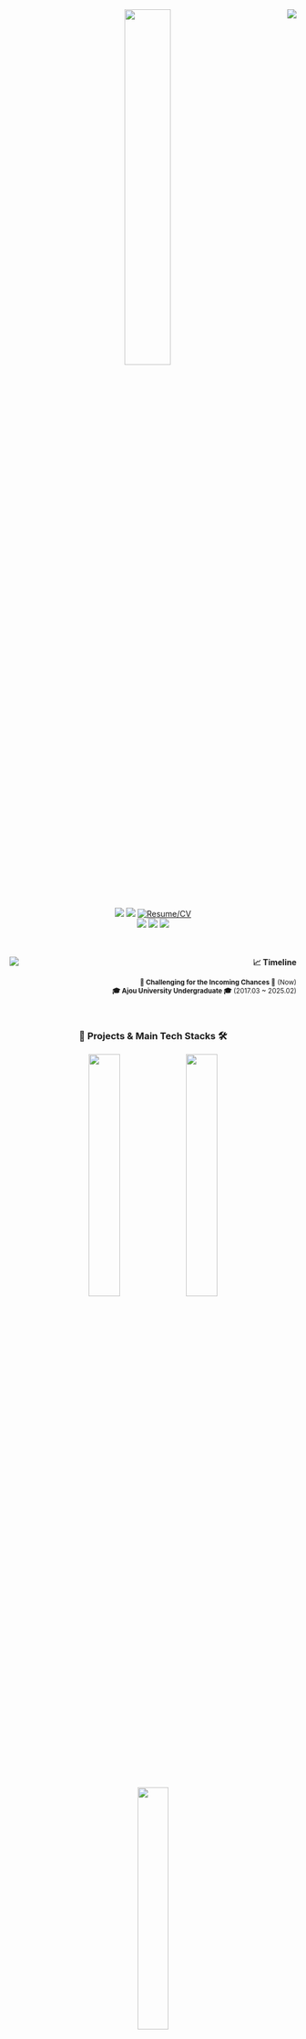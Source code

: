 <div align="center">
   <img align="right" src="https://github-readme-stats.vercel.app/api?username=syingshy&show_icons=true&theme=transparent&hide="/>
  <img src="https://capsule-render.vercel.app/api?type=waving&color=timeGradient&height=200&section=header&text=Seongho%20Yang%20(SyingSHY)&fontSize=50" width="40%"/>

  <br/>
  <br/>
  <a href="https://github.com/syingshy"><img src="https://hits.seeyoufarm.com/api/count/incr/badge.svg?url=https%3A%2F%2Fgithub.com%2Fsyingshy&count_bg=%23A47864&title_bg=%232E2E2E&icon=refinedgithub.svg&icon_color=%23E7E7E7&title=HITS&edge_flat=true)"/></a>
  <a href="https://solved.ac/posti1x38"><img src="http://mazassumnida.wtf/api/mini/generate_badge?boj=posti1x38"/></a>
  <a href="https://my.surfit.io/w/235596230"><img alt="Resume/CV" src="https://img.shields.io/badge/Resume%20%2F%20CV-3CB346"></a><br>
  <a href="https://syingshy.github.io"><img src="https://img.shields.io/badge/Github Pages-000000?style=flat&logo=refinedgithub&logoColor=white"/></a>
  <a href="https://www.linkedin.com/in/%EC%84%B1%ED%98%B8-%EC%96%91-8b5013249/"><img src="https://img.shields.io/badge/LinkedIn-0077B5?style=flat&logo=linkedin&logoColor=white"/></a>
  <a href="mailto:posit1x38@gmail.com"><img src="https://img.shields.io/badge/Gmail-D14836?style=flat&logo=gmail&logoColor=white"/></a><br>

</div>

<br/>

<br/>

<div align="center">
  <img align="left" src="https://github-readme-stats.vercel.app/api/top-langs/?username=syingshy&layout=compact&hide=HLSL,ShaderLab">

  <div align="right">
  
  **📈 Timeline**

  <sup>**🔭 Challenging for the Incoming Chances 🔭** (Now) </sup> <br />
  <sup>**🎓 Ajou University Undergraduate 🎓** (2017.03 ~ 2025.02)</sup> <br />
  <br />
  <br />
  
  </div>
</div>  

<div align="center">

  ### :open_file_folder: Projects & Main Tech Stacks 🛠️

  <img src="https://github-readme-stats.vercel.app/api/gist?id=9f8057ef2f7c6ba3b4d9c332a9388a0c" width="33%"/>
  <img src="https://github-readme-stats.vercel.app/api/gist?id=ae6594784e7f6f6d9d39ee17fafef94b" width="33%"/>
  <img src="https://github-readme-stats.vercel.app/api/gist?id=36a13d30ec433c68e6ff7c2cb41d2f30" width="33%"/>
    
  ![Python](https://img.shields.io/badge/Python-3670A0?style=for-the-badge&logo=python&logoColor=ffdd54)
  ![FastAPI](https://img.shields.io/badge/FastAPI-109989?style=for-the-badge&logo=FASTAPI&logoColor=white)
  ![PyTorch](https://img.shields.io/badge/PyTorch-EE4C2C?style=for-the-badge&logo=pytorch&logoColor=white)
  ![LangChain](https://img.shields.io/badge/LangChain-1C3C3C?style=for-the-badge&logo=langchain&logoColor=white)  
  ![Java](https://img.shields.io/badge/Java-%23ED8B00.svg?style=for-the-badge&logo=openjdk&logoColor=white)
  <img src="https://img.shields.io/badge/Spring%20Boot-6DB33F?style=for-the-badge&logo=Spring%20Boot&logoColor=white"/>  
  ![C#](https://img.shields.io/badge/C%23-%23239120.svg?style=for-the-badge&logo=csharp&logoColor=white)
  ![Unity](https://img.shields.io/badge/Unity-%23000000.svg?style=for-the-badge&logo=unity&logoColor=white)
</div>

<img src="https://capsule-render.vercel.app/api?type=waving&color=timeGradient&height=80&section=footer&text=&fontSize=0" width="100%"/>

<!--

### Projects as Game Client Developer
#### [모바일프로그래밍 팀프로젝트 "Dungeon Survival"](https://github.com/SyingSHY/2301-MP-RS)
![Java](https://img.shields.io/badge/java-%23ED8B00.svg?style=for-the-badge&logo=openjdk&logoColor=white)
![Android Studio](https://img.shields.io/badge/android%20studio-346ac1?style=for-the-badge&logo=android%20studio&logoColor=white)  
**프로젝트 종료 (23년 1학기 / [Progress Presentation PDF](Documents/23-1%20모바일프로그래밍.pdf))**  
: Java 및 Android SDK 기반 로그라이크 서바이벌 게임 - 적 개체 움직임 및 충돌 / 사용자 플레이 기록 관리 등 담당
#### [Immersive Media Programming 팀프로젝트 "Escape!"](https://github.com/SyingSHY/IMP2301-VR)
![C#](https://img.shields.io/badge/c%23-%23239120.svg?style=for-the-badge&logo=csharp&logoColor=white)
![Unity](https://img.shields.io/badge/unity-%23000000.svg?style=for-the-badge&logo=unity&logoColor=white)  
**프로젝트 종료 (23년 1학기 / [Proposal Presentation PDF](Documents/23-1%20IMP%20VR%20Proposal.pdf) / [Final Presentation PDF](Documents/23-1%20IMP%20VR%20Final.pdf))**  
: Unity VR 기반 수집 후 탈출 공포 게임 - 게임 컨셉 기획 / 적 개체 움직임 / 스테이지 진행 등 담당
#### [Immersive Media Programming 팀프로젝트 "AR Playground"](https://github.com/SyingSHY/2301-IMP-AR)
![C#](https://img.shields.io/badge/c%23-%23239120.svg?style=for-the-badge&logo=csharp&logoColor=white)
![Unity](https://img.shields.io/badge/unity-%23000000.svg?style=for-the-badge&logo=unity&logoColor=white)  
**프로젝트 종료 (23년 1학기 / [Final Presentation PDF](./Documents/23-1%20IMP%20AR%20Final.pdf))**  
: Unity AR 기반 모바일 AR 스포츠 게임 - 게임 전체 UI / Scene 전환 및 관리 담당

-----
### Projects as Back End Developer
#### [Media Software Engineering(MSE) 팀프로젝트 "Auction Cook"](https://github.com/SyingSHY/AuctionCook-BE)
![Java](https://img.shields.io/badge/java-%23ED8B00.svg?style=for-the-badge&logo=openjdk&logoColor=white)
![Spring](https://img.shields.io/badge/spring-%236DB33F.svg?style=for-the-badge&logo=spring&logoColor=white)
<img src="https://img.shields.io/badge/Spring%20Boot-6DB33F?style=for-the-badge&logo=Spring%20Boot&logoColor=white"/>
![Redis](https://img.shields.io/badge/redis-%23DD0031.svg?style=for-the-badge&logo=redis&logoColor=white)  
**프로젝트 진행중 (24년 1학기)**  
: 식재료 실시간 경매 기반 멀티플레이 게임 - Spring Boot 서버 / Redis NoSQL DB
#### [SW캡스톤디자인 팀프로젝트 "SSALON"](https://github.com/lee1684/SKYTeam)  
![Java](https://img.shields.io/badge/java-%23ED8B00.svg?style=for-the-badge&logo=openjdk&logoColor=white)
![Spring](https://img.shields.io/badge/spring-%236DB33F.svg?style=for-the-badge&logo=spring&logoColor=white)
<img src="https://img.shields.io/badge/Spring%20Boot-6DB33F?style=for-the-badge&logo=Spring%20Boot&logoColor=white"/>
![Spring Security](https://img.shields.io/badge/Spring_Security-6DB33F?style=for-the-badge&logo=Spring-Security&logoColor=white)
![MySQL](https://img.shields.io/badge/mysql-4479A1.svg?style=for-the-badge&logo=mysql&logoColor=white)
![Redis](https://img.shields.io/badge/redis-%23DD0031.svg?style=for-the-badge&logo=redis&logoColor=white)  
**프로젝트 진행중 (24년 1학기)**  
: 증표 기반 단발성 모임 커뮤니티 앱 - Spring Boot 서버 / MySQL 및 Redis DB / AWS S3 연계 파일 관리 등
#### [소프트웨어공학 팀프로젝트 "바코드 기반 재활용 도우미 앱"](https://github.com/AU2302SE-Team02/TeamProject-Recycle-WebBackend)
![Java](https://img.shields.io/badge/java-%23ED8B00.svg?style=for-the-badge&logo=openjdk&logoColor=white)
![Spring](https://img.shields.io/badge/spring-%236DB33F.svg?style=for-the-badge&logo=spring&logoColor=white)
<img src="https://img.shields.io/badge/Spring%20Boot-6DB33F?style=for-the-badge&logo=Spring%20Boot&logoColor=white"/>
![Firebase](https://img.shields.io/badge/firebase-a08021?style=for-the-badge&logo=firebase&logoColor=ffcd34)
![Google Cloud](https://img.shields.io/badge/GoogleCloud-%234285F4.svg?style=for-the-badge&logo=google-cloud&logoColor=white)  
**프로젝트 종료 (23년 2학기 / [Final Presentation PDF](Documents/23-2%20소프트웨어공학.pdf))**  
: 바코드 및 위치정보 기반 재활용 방법 안내 앱 - Spring Boot 서버 및 Firebase 기반 NoSQL DB 등 담당

-----
### Projects other else
#### [소프트웨어공학 팀프로젝트 "바코드 기반 재활용 도우미 앱"](https://github.com/AU2302SE-Team02/TeamProject-Recycle-AndroidApp)
![Java](https://img.shields.io/badge/java-%23ED8B00.svg?style=for-the-badge&logo=openjdk&logoColor=white)
![Android Studio](https://img.shields.io/badge/android%20studio-346ac1?style=for-the-badge&logo=android%20studio&logoColor=white)
![Google Cloud](https://img.shields.io/badge/GoogleCloud-%234285F4.svg?style=for-the-badge&logo=google-cloud&logoColor=white)  
**프로젝트 종료 (23년 2학기 / [Final Presentation PDF](Documents/23-2%20소프트웨어공학.pdf))**  
: 바코드 및 위치정보 기반 재활용 방법 안내 앱 - Android SDK 기반 이미지 내 바코드 인식 / 사용자 데이터 관리
#### [데이터마이닝 팀프로젝트 "보유 게임 기반 스팀 게임 추천"](https://github.com/AU2302DM-TeamKYJ/TeamProject-SteamGameRecommender)
![Python](https://img.shields.io/badge/python-3670A0?style=for-the-badge&logo=python&logoColor=ffdd54)
![Apache Spark](https://img.shields.io/badge/Apache%20Spark-FDEE21?style=for-the-badge&logo=apachespark&logoColor=black)
![Pandas](https://img.shields.io/badge/pandas-%23150458.svg?style=for-the-badge&logo=pandas&logoColor=white)
![NumPy](https://img.shields.io/badge/numpy-%23013243.svg?style=for-the-badge&logo=numpy&logoColor=white)
![Steam](https://img.shields.io/badge/steam-%23000000.svg?style=for-the-badge&logo=steam&logoColor=white)  
**프로젝트 종료 (23년 2학기 / [Final Report PDF](Documents/23-2%20데이터마이닝.pdf))**  
: 사용자 보유 게임 기반 스팀 게임 추천 - 데이터 크롤링 / Frequent Itemset & Association Rule 기반 게임 추천
#### 기계학습 팀프로젝트 "지역별 음성 데이터 학습에 따른 방언 구별 프로그램"
![Python](https://img.shields.io/badge/python-3670A0?style=for-the-badge&logo=python&logoColor=ffdd54)
![Tensorflow](https://img.shields.io/badge/TensorFlow-FF6F00?style=for-the-badge&logo=tensorflow&logoColor=white)
![Pandas](https://img.shields.io/badge/pandas-%23150458.svg?style=for-the-badge&logo=pandas&logoColor=white)
![NumPy](https://img.shields.io/badge/numpy-%23013243.svg?style=for-the-badge&logo=numpy&logoColor=white)
![scikit-learn](https://img.shields.io/badge/scikit--learn-%23F7931E.svg?style=for-the-badge&logo=scikit-learn&logoColor=white)  
**프로젝트 종료 (23년 1학기 / [Final Presentation PDF](Documents/23-1%20기계학습.pdf))**  
: 지역별 음성 데이터 학습에 따른 방언 구별 프로그램 - [AI 허브](https://www.aihub.or.kr/) 데이터 정제 / RNN, LSTM, GRU 등 순환 신경망 담당


**SyingSHY/SyingSHY** is a ✨ _special_ ✨ repository because its `README.md` (this file) appears on your GitHub profile.

Here are some ideas to get you started:

- 🔭 I’m currently working on ...
- 🌱 I’m currently learning ...
- 👯 I’m looking to collaborate on ...
- 🤔 I’m looking for help with ...
- 💬 Ask me about ...
- 📫 How to reach me: ...
- 😄 Pronouns: ...
- ⚡ Fun fact: ...
-->
